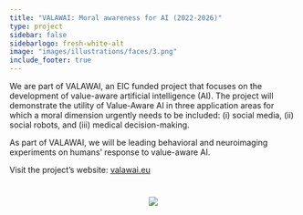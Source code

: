 ```yaml
---
title: "VALAWAI: Moral awareness for AI (2022-2026)"
type: project
sidebar: false
sidebarlogo: fresh-white-alt
image: "images/illustrations/faces/3.png"
include_footer: true
---
```



We are part of VALAWAI, an EIC funded project that focuses on the development of value-aware artificial intelligence (AI). The project will demonstrate the utility of Value-Aware AI in three application areas for which a moral dimension urgently needs to be included: (i) social media, (ii) social robots, and (iii) medical decision-making.

As part of VALAWAI, we will be leading behavioral and neuroimaging experiments on humans’ response to value-aware AI. 

Visit the project’s website: [valawai.eu](https://valawai.eu/)

<div class="container" style="display: flex; justify-content: center; padding: 5%">
 <img src="/images/illustrations/faces/1.png"/>
</div>
